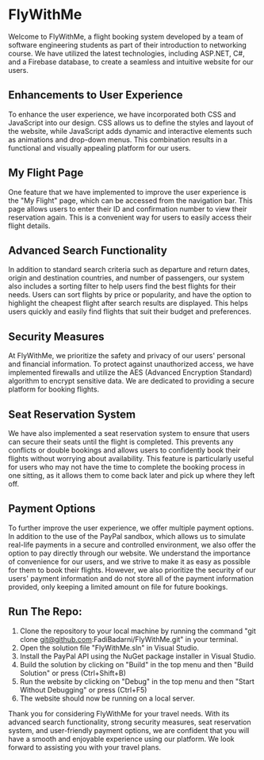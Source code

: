# FlyWithMe
Welcome to FlyWithMe, a flight booking system developed by a team of software engineering students as part of their introduction to networking course. We have utilized the latest technologies, including ASP.NET, C#, and a Firebase database, to create a seamless and intuitive website for our users.

## Enhancements to User Experience
To enhance the user experience, we have incorporated both CSS and JavaScript into our design. CSS allows us to define the styles and layout of the website, while JavaScript adds dynamic and interactive elements such as animations and drop-down menus. This combination results in a functional and visually appealing platform for our users.

## My Flight Page
One feature that we have implemented to improve the user experience is the "My Flight" page, which can be accessed from the navigation bar. This page allows users to enter their ID and confirmation number to view their reservation again. This is a convenient way for users to easily access their flight details.

## Advanced Search Functionality
In addition to standard search criteria such as departure and return dates, origin and destination countries, and number of passengers, our system also includes a sorting filter to help users find the best flights for their needs. Users can sort flights by price or popularity, and have the option to highlight the cheapest flight after search results are displayed. This helps users quickly and easily find flights that suit their budget and preferences.

## Security Measures
At FlyWithMe, we prioritize the safety and privacy of our users' personal and financial information. To protect against unauthorized access, we have implemented firewalls and utilize the AES (Advanced Encryption Standard) algorithm to encrypt sensitive data. We are dedicated to providing a secure platform for booking flights.

## Seat Reservation System
We have also implemented a seat reservation system to ensure that users can secure their seats until the flight is completed. This prevents any conflicts or double bookings and allows users to confidently book their flights without worrying about availability. This feature is particularly useful for users who may not have the time to complete the booking process in one sitting, as it allows them to come back later and pick up where they left off.

## Payment Options
To further improve the user experience, we offer multiple payment options. In addition to the use of the PayPal sandbox, which allows us to simulate real-life payments in a secure and controlled environment, we also offer the option to pay directly through our website. We understand the importance of convenience for our users, and we strive to make it as easy as possible for them to book their flights. However, we also prioritize the security of our users' payment information and do not store all of the payment information provided, only keeping a limited amount on file for future bookings.

## Run The Repo:
1. Clone the repository to your local machine by running the command "git clone git@github.com:FadiBadarni/FlyWithMe.git" in your terminal.
2. Open the solution file "FlyWithMe.sln" in Visual Studio.
3. Install the PayPal API using the NuGet package installer in Visual Studio.
4. Build the solution by clicking on "Build" in the top menu and then "Build Solution" or press (Ctrl+Shift+B)
5. Run the website by clicking on "Debug" in the top menu and then "Start Without Debugging" or press (Ctrl+F5)
6. The website should now be running on a local server.

Thank you for considering FlyWithMe for your travel needs. With its advanced search functionality, strong security measures, seat reservation system, and user-friendly payment options, we are confident that you will have a smooth and enjoyable experience using our platform. We look forward to assisting you with your travel plans.
